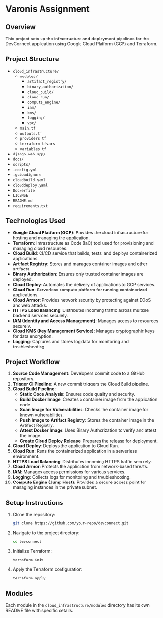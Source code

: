 # Varonis Assignment

## Overview

This project sets up the infrastructure and deployment pipelines for the DevConnect application using Google Cloud Platform (GCP) and Terraform.

## Project Structure

- `cloud_infrastructure/`
  - `modules/`
    - `artifact_registry/`
    - `binary_authorization/`
    - `cloud_build/`
    - `cloud_run/`
    - `compute_engine/`
    - `iam/`
    - `kms/`
    - `logging/`
    - `vpc/`
  - `main.tf`
  - `outputs.tf`
  - `providers.tf`
  - `terraform.tfvars`
  - `variables.tf`
- `django_web_app/`
- `docs/`
- `scripts/`
- `.config.yml`
- `.gcloudignore`
- `cloudbuild.yaml`
- `clouddeploy.yaml`
- `Dockerfile`
- `LICENSE`
- `README.md`
- `requirements.txt`

## Technologies Used

- **Google Cloud Platform (GCP)**: Provides the cloud infrastructure for hosting and managing the application.
- **Terraform**: Infrastructure as Code (IaC) tool used for provisioning and managing cloud resources.
- **Cloud Build**: CI/CD service that builds, tests, and deploys containerized applications.
- **Artifact Registry**: Stores and manages container images and other artifacts.
- **Binary Authorization**: Ensures only trusted container images are deployed.
- **Cloud Deploy**: Automates the delivery of applications to GCP services.
- **Cloud Run**: Serverless compute platform for running containerized applications.
- **Cloud Armor**: Provides network security by protecting against DDoS and web attacks.
- **HTTPS Load Balancing**: Distributes incoming traffic across multiple backend services securely.
- **IAM (Identity and Access Management)**: Manages access to resources securely.
- **Cloud KMS (Key Management Service)**: Manages cryptographic keys for data encryption.
- **Logging**: Captures and stores log data for monitoring and troubleshooting.

## Project Workflow

1. **Source Code Management**: Developers commit code to a GitHub repository.
2. **Trigger CI Pipeline**: A new commit triggers the Cloud Build pipeline.
3. **Cloud Build Pipeline**:
   - **Static Code Analysis**: Ensures code quality and security.
   - **Build Docker Image**: Creates a container image from the application code.
   - **Scan Image for Vulnerabilities**: Checks the container image for known vulnerabilities.
   - **Push Image to Artifact Registry**: Stores the container image in the Artifact Registry.
   - **Attest Docker Image**: Uses Binary Authorization to verify and attest the image.
   - **Create Cloud Deploy Release**: Prepares the release for deployment.
4. **Cloud Deploy**: Deploys the application to Cloud Run.
5. **Cloud Run**: Runs the containerized application in a serverless environment.
6. **HTTPS Load Balancing**: Distributes incoming HTTPS traffic securely.
7. **Cloud Armor**: Protects the application from network-based threats.
8. **IAM**: Manages access permissions for various services.
9. **Logging**: Collects logs for monitoring and troubleshooting.
10. **Compute Engine (Jump Host)**: Provides a secure access point for managing instances in the private subnet.

## Setup Instructions

1. Clone the repository:
   ```sh
   git clone https://github.com/your-repo/devconnect.git
   ```
2. Navigate to the project directory:
   ```sh
   cd devconnect
   ```
3. Initialize Terraform:
   ```sh
   terraform init
   ```
4. Apply the Terraform configuration:
   ```sh
   terraform apply
   ```

## Modules

Each module in the `cloud_infrastructure/modules` directory has its own README file with specific details.
